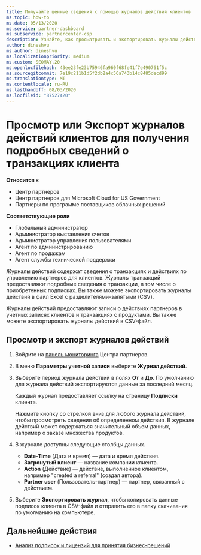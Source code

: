 ```yaml
---
title: Получайте ценные сведения с помощью журналов действий клиентов
ms.topic: how-to
ms.date: 05/13/2020
ms.service: partner-dashboard
ms.subservice: partnercenter-csp
description: Узнайте, как просматривать и экспортировать журналы действий, чтобы получить представление о транзакциях учетной записи клиента и других действиях по управлению партнерами, связанных с клиентом.
author: dineshvu
ms.author: dineshvu
ms.localizationpriority: medium
ms.custom: SEOMAY.20
ms.openlocfilehash: 43ee23fe23b75946fa960f68fe41f7e490761f5c
ms.sourcegitcommit: 7e19c211b1d5f2db2a4c56a743b14c8485decd99
ms.translationtype: MT
ms.contentlocale: ru-RU
ms.lasthandoff: 08/03/2020
ms.locfileid: "87527420"
---
```

# <a name="view-or-export-customer-activity-logs-for-more-insight-into-customer-transactions"></a>Просмотр или Экспорт журналов действий клиентов для получения подробных сведений о транзакциях клиента

**Относится к**

- Центр партнеров
- Центр партнеров для Microsoft Cloud for US Government
- Партнеры по программе поставщиков облачных решений

**Соответствующие роли**

- Глобальный администратор
- Администратор выставления счетов
- Администратор управления пользователями
- Агент по администрированию
- Агент по продажам
- Агент службы технической поддержки

Журналы действий содержат сведения о транзакциях и действиях по управлению партнеров для клиентов. Журналы транзакций предоставляют подробные сведения о транзакции, в том числе о приобретенных подписках. Вы также можете экспортировать журналы действий в файл Excel с разделителями-запятыми (CSV).

Журналы действий предоставляют записи о действиях партнеров в учетных записях клиентов и транзакциях с продуктами. Вы также можете экспортировать журналы действий в CSV-файл.

## <a name="view-and-export-activity-logs"></a>Просмотр и экспорт журналов действий

1. Войдите на [панель мониторинга](https://partner.microsoft.com/dashboard) Центра партнеров.

2. В меню **Параметры учетной записи** выберите **Журнал действий**.

3. Выберите период журнала действий в полях **От** и **До**. По умолчанию для журнала действий экспортируются данные за последний месяц.

   Каждый журнал предоставляет ссылку на страницу **Подписки** клиента.

   Нажмите кнопку со стрелкой вниз для любого журнала действий, чтобы просмотреть сведения об определенном действия. В журнале действий может содержаться значительный объем данных, например о заказе множества продуктов.

4. В журнале доступны следующие столбцы данных.
   - **Date-Time** (Дата и время) — дата и время действия.
   - **Затронутый клиент** — название компании клиента.
   - **Action** (Действие) — действие, выполненное клиентом, например "created a referral" (создал автора).
   - **Partner user** (Пользователь-партнер) — партнер, связанный с действием.

5. Выберите **Экспортировать журнал**, чтобы копировать данные подписок клиента в CSV-файл и отправить его в папку скачивания по умолчанию на компьютере.

## <a name="next-steps"></a>Дальнейшие действия

- [Анализ подписок и лицензий для принятия бизнес-решений](analyze-subscriptions-licenses.md)
